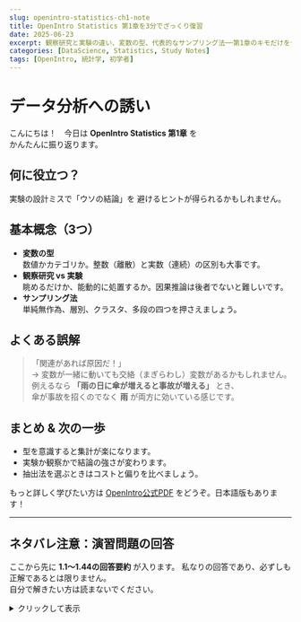 ```yaml
---
slug: openintro-statistics-ch1-note
title: OpenIntro Statistics 第1章を3分でざっくり復習
date: 2025-06-23
excerpt: 観察研究と実験の違い、変数の型、代表的なサンプリング法──第1章のキモだけをやさしく整理しました。
categories: [DataScience, Statistics, Study Notes]
tags: [OpenIntro, 統計学, 初学者]
---
```


# データ分析への誘い

こんにちは！　今日は **OpenIntro Statistics 第1章** を  
かんたんに振り返ります。

## 何に役立つ？

実験の設計ミスで「ウソの結論」を
避けるヒントが得られるかもしれません。

## 基本概念（3つ）

- **変数の型**  
  数値かカテゴリか。整数（離散）と実数（連続）の区別も大事です。
- **観察研究 vs 実験**  
  眺めるだけか、能動的に処置するか。因果推論は後者でないと難しいです。
- **サンプリング法**  
  単純無作為、層別、クラスタ、多段の四つを押さえましょう。

## よくある誤解

> 「関連があれば原因だ！」  
> → 変数が一緒に動いても交絡（まぎらわし）変数があるかもしれません。  
> 例えるなら **「雨の日に傘が増えると事故が増える」** とき、  
> 傘が事故を招くのでなく **雨** が両方に効いている感じです。

## まとめ & 次の一歩

- 型を意識すると集計が楽になります。
- 実験か観察かで結論の強さが変わります。
- 抽出法を選ぶときはコストと偏りを比べましょう。

もっと詳しく学びたい方は [OpenIntro公式PDF](https://www.openintro.org/book/os/) をどうぞ。日本語版もあります！

---

## ネタバレ注意：演習問題の回答

ここから先に **1.1〜1.44の回答要約** が入ります。
私なりの回答であり、必ずしも正解であるとは限りません。  
自分で解きたい方は読まないでください。

<details>
<summary>クリックして表示</summary>

### 1.1 片頭痛と針治療 part1

(a)
0.23255813953488372

(b)
0.043478260869565216

(c)
処理群

(d)
逆の見方をすれば、鍼治療を受けても77％は痛みが除去できなかった。
鍼治療のリスク次第では効果的とは言えないだろう。
ただ、プラセボは治療に効果的であることは広く知られているが、
今回の実験では有意な差が出たので、耳の周りに片頭痛と関連する身体的な何かしらがありそう。

### 1.2 副鼻腔炎と抗生物質 part1

(a)
0.7764705882352941

(b)
0.8024691358024691

(c)
対照群

(d)

- アモキシリンよりもアセトアミノフォンや鼻炎薬などの方が効果的である
- そもそも急性副鼻腔炎は10日も経過すれば自然治癒するものであり、差は誤差である

### 1.3 大気汚染と出産

(a)
大気汚染への露出度と、早産に関連性はあるか

(b)
1989-1993年間の 143196 件の出産

(c)
変数, var1, var2
一酸化炭素, num, con
二酸化窒素, num, con
粒子状浮遊物質, num, con
日付, num, dis
早産フラグ, cat, nom

### 1.4 ブチェンコ法

(a)
ブチェンコ法と、喘息に関する健康状態に関連性はあるか

(b)
18-69歳の治療中の喘息患者 600名

(c)
変数, var1, var2
ブチェンコフラグ, cat, nom
生活の質, num, dis
喘息の症状, num, dis
投薬量の削減, num, dis

### 1.5 うそ

(a)
子供にズルしないように伝えることと、ズルすることに関連性はあるか

(b)
5-15歳の子供 160名

(c)
変数, var1, var2
「ずるするな」フラグ, cat, nom
年齢, num, dis
性別, cat, nom
一人っ子フラグ, cat, nom
うそフラグ, cat, nom

### 1.6 ごまかし

(a)
社会・経済的階層の自己認識と、非倫理的行動に関連性はあるか

(b)
カリフォルニア大学バークレー校の学生 129名

(c)
変数, var1, var2
金銭クラス, cat, ord
教育クラス, cat, ord
尊敬できる仕事クラス, cat, ord
食べたキャンデーの数, num, dis

### 1.7 片頭痛と鍼治療 part2

説明変数: 鍼治療の有無
目的変数: 片頭痛の痛みの有無

### 1.8 不整脈と抗生物質 part2

説明変数: 抗生物質の有無
目的変数: 症状の改善の有無

### 1.9 フィッシャーのアイリス・データ

(a)
3 \* 50 = 150

(b)
変数, var1, var2
がくの長さ, num, con
がくの深さ, num, con
花びらの長さ, num, con
花びらの深さ, num, con

(c)
変数, var1, var2
アイリスの種類, cat, nom

### 1.10 英国民の喫煙習慣

(a)
英国の住民の性別、年齢、婚姻の有無、所得、喫煙具合

(b)
1691 人

(c)
変数, var1, var2
性別, cat, nom
年齢, num, dis
婚姻, cat, nom
粗所得, num, dis
喫煙, cat, nom
休日, num, dis
平日, num, dis

### 1.11 US 空港

(a)
空港名、個人か公共の利用、個人か公共の所有、GPS座標

(b)
変数, var1, var2
空港名, cat, nom
個人か公共の利用, cat, nom
個人か公共の所有, cat, nom
GPS座標, num, con

### 1.12 UN 投票行動

(a)
西暦、賛成投票率

(b)
変数, var1, var2
西暦, num, dis
賛成投票率, num, con

### 1.13 大気汚染と出産・推測へ

(a)
母集団: 全ての妊娠および出産
標本: 南カリフォルニアでの 1989-1993 年にかけての 143196 件

(b)
この期間の出生がすべての出生を代表できるなら一般化できる
この研究は観察研究であるため、因果関係は導けない

### 1.14 ずる・推測へ

(a)
母集団: 全ての子供
標本: 5-15 際の子供 160 名

(b)
標本が母集団を代表できるなら一般化できる
実験研究なので因果関係を確立することに使える

### 1.15 ブチェンコ法・推測へ

(a)
母集団: 全ての喘息の患者
標本: 医学的治療に頼っていた 18-69 歳の患者 600 名

(b)
標本が母集団を代表できるなら一般化できる
実験研究なので因果関係を確立することに使える

### 1.16 倫理・推測へ

(a)
母集団: 全ての人間
標本: カリフォルニア大学バークレー校の学部学生 129 名

(b)
標本が母集団を代表できるなら一般化できる
実験研究なので因果関係を確立することに使える

### 1.17 仕事の後の余暇

(a) 観測値 (b) 変数 (c) 統計量 (d) 母集団の母数

### 1.18 ユーチューブ上の猫

(a) 母集団の母数 (b) 統計量 (c) 観測値 (d) 変数

### 1.19 授業評価

(a) 観察研究 (b) stratified sample

### 1.20 学生寮の計画

(a) 観察研究 (b) multistage sample

### 1.21 インターネット利用と平均寿命

(a)
positive, non-linear, somewhat strong
インターネット普及率が 0% に近いほど平均寿命が著しく低い
インターネットの普及率が高いほど平均寿命も高い

(b)
観察研究

(c)
社会福祉の充実度、インターネット普及率が高いほど社会福祉が充実し病院にアクセスしやすいと推測

### 1.22 ストレス part1

(a) 観察研究 (b) 観察研究なので因果関係は確立できない (c) ストレスでコーヒーを飲み、睡眠不足による筋肉の回復の鈍化

### 1.23 サンプリング法の評価

(a) True (b) True (c) False

### 1.24 RDD(random digit dialing)

- 電話帳の電話番号だと偏りがある
- エリアコードに基づいているので、stratified sample にも対応可能
- 電話帳から無作為に選ぶよりもコストが低い

### 1.25 趣向の心理

(a) 200名の男女を random sample した case
(b) 架空のマイクロオーブンへのポジネガ反応
(c) 各項目へのポジネガ反応
(d) 利用している
(e) treatments へのランダム割り当てがされていないので観察研究
(f) 観察研究なので確立できない
(e) 標本が母集団を代表しているのならば、つまり完全にランダムサンプリングがされていたのであれば一般化できる

### 1.26 家族の規模

測れない、兄弟が多いと選ばれる確率と家計のサイズが大きくなり、平均が必ず上振れる
長さバイアス付き標本、バス待ち行列や乗車人数調査でも同じ現象が起こる

### 1.27 サンプリングの戦略

(a) random sample、成績が悪い学生や出席しなくなった学生は調査票を書かない
(b) convenience sample（恣意的）、調査対象者バイアスがある
(c) convenience sample（恣意的）、Facebookを使っている次点でSNSを平均より使ってそう
(d) multistage sample、潜在的な無回答バイアス以外はない

### 1.28 論説を読む

(a) 観察研究であるため因果関係は確立できない。健康保険者のデータであるため、母集団を代表できるかも不明なので一般化も難しい。
(b) 観察研究であるため因果関係は確立できない。
「寝つきが悪いと必ずぐれる、というよりは “睡眠リズムが乱れている子ほど問題行動が多い傾向が見つかった” という程度だよ。
因果かどうかはまだ分からないけれど、睡眠を整える試みはやってみる価値がありそう、という読み方が妥当かな」

### 1.29 照明と試験の成績

(a) 試験成績
(b) 証明レベル: 蛍光灯、黄色のの頭上の証明、卓上灯
(c) 性別: 男、女

### 1.30 ビタミンのサプリ

(a) 実験研究、ビタミンCを摂取させるという処理があるため
(b)
説明変数: ビタミンCの摂取量
目的変数: 風邪の症状
(c) プラセボとビタミンCの各量の見た目は同一のため、目隠しされている
(d) 研究者はどの患者にどの処理を行ったのかを知らされなかったので、二重目隠しである
(e) 飲むとは限らない。「几帳面さ」という交絡変数が考えられる。解析では割り付け群に基づく解析を行い、遵守率の差は副次解析で調整する。

### 1.31 照明、騒音、試験の成績

(a) 実験研究、照明と騒音の処理があるため
(b)
説明変数: 照明（蛍光灯, 頭上の照明, 黄色の頭上の照明, 卓上灯）、騒音（ノイズなし, 建設現場のノイズ, 人間のおしゃべり）
目的変数: 試験の成績
グループ化変数: 性別（男、女）
(c) グループ化変数

### 1.32 音楽と学習

各処理群を男女別に同数を割り付ける。
説明変数: 音楽なし, 音楽あり, 声がない (楽器のみ), 音声付き
目的変数: 試験の成績、または教材の進み具合

### 1.33 コーラの嗜好

1. クラス全員にいきわたるだけのコーラとダイエットコーラ、それぞれにつき2つのコップ、助手を用意する
2. 助手はコップにA、Bのラベルを貼り、Aにコーラ、Bにダイエットコーラを入れて全員に配る（処理ごとにランダム化）
3. どちらが好みか聞く

### 1.34 エクササイズと精神衛生

(a) 実験研究、stratified sample
(b) 処理群: 週に2回エクササイズ、対照群: エクササイズをしない
(c) している。ブロッキング変数: 年齢層（18 歳～30 歳, 31 歳～40 歳, 41 歳～55 歳）
(d) していない
(e) 実験研究なので因果関係の確立に役立つ。目隠ししていないのでバイアスには注意したい。年齢の比率を母集団に一致させているので、代表している可能性が高く、一般化は可能。
(f) どうにかして目隠し事件を実現させる。エクササイズ実施状況をモニタリング。

### 1.35 ペットの名前

(a) 観察研究
(b) 犬: Lucy、猫: Luna
(c) Lily、Oliver
(d) Positive、ある名前について猫に付けられているほど犬に付けられている傾向がある

### 1.36 ストレス part2

(a) 実験研究
(b) 実験研究なので因果関係の確立に役立つ

### 1.37 ダイエット

(a) 実験研究
(b) 処理群: 1日2回25グラムのチアシードが与えられた、対照群: プラセボが与えられた
(c) されている。ブロック化変数: 性別（男、女）
(d) されている。2重目隠しについては明記されていない。
(e) チアシードを摂取しても食欲や体重の減少に効果がないと主張。しかし、サンプリングがランダムではないため、母集団に拡張して一般化はできない。

### 1.38 市議会の調査

(a) random sample: バイアスが少ないが、調査のコストが高い
(b) stratified sample: それぞれの地区の性格分析に役立つ可能性がある
(c) cluster sample: 地区ごとに性格が異なるので今回の件には不向き
(d) multistage sample: 調査のコストは低い、解析には高度な方法を要する
(e) convinience sample: 観測者バイアス

### 1.39 誤りの理由

(a) 回答していない親は異なる回答をしている可能性がある
(b) 住所を移した 413 名の女性の調査も必要
(c) サンプリングがランダムではないので一般化できない。交絡変数が存在する可能性が高い。

### 1.40 US郡の所得と教育

(a) 説明変数: 大学卒業者のパーセンテージ、目的変数: 郡における一人当たり所得
(b) Positive、大学卒業者が 20% ほどしかいなくても、所得が $40k と高い郡もある
(c) No、「大学卒業者の割合が高いと所得が高い傾向がある」

### 1.41 食品と心理?

(a) ランダム化比較実験（randmized controlled experiment）
(b) 説明変数: 果物と野菜の消費量（いつも通り、通知、与える）、目的変数: 幸福感
(c) ニュージーランドのオタゴ大学の学生が標本なので、一般化できない
(d) 因果関係を確立する
(e) 証明 -> 証拠 に修正する

### 1.42 視聴時間・10 代・幸福感

(a) 観察研究
(b) スクリーン視聴時間、性別、年齢、母親の教育、倫理観、心理的不安、雇用、など
(c) 幸福感
(d) 欧米あたりの12歳から15歳の若者に一般化できる。多分データが十分に多いため。
(e) 観察研究なので因果関係を確立しない

### 1.43 スタンフォードでの警察規制の研究

(a)(b)
変数, var1, var2
郡, cat, nom
州, cat, nom
運転手人種, cat, nom
検問, cat, nom
車の捜索, cat, nom
逮捕, cat, nom
(c) 説明変数: 運転手人種、目的変数: 車の捜索

### 1.44 衛星打ち上げ

(a)(b)
変数, var1, var2
打ち上げ期間のタイプ, cat, nom
西暦, num, con
失敗or成功, cat, nom

(c)
説明変数: 打ち上げ機関のタイプ、西暦の期間
目的変数: 成功したかどうか

</details>
